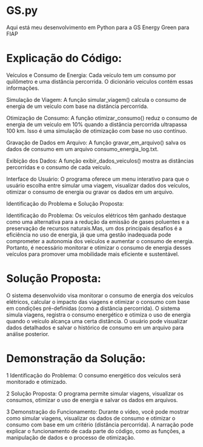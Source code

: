 # GS.py
Aqui está meu desenvolvimento em Python para a GS Energy Green para FIAP 

# Explicação do Código:
Veículos e Consumo de Energia:
Cada veículo tem um consumo por quilômetro e uma distância percorrida. O dicionário veiculos contém essas informações.

Simulação de Viagem:
A função simular_viagem() calcula o consumo de energia de um veículo com base na distância percorrida.

Otimização de Consumo:
A função otimizar_consumo() reduz o consumo de energia de um veículo em 10% quando a distância percorrida ultrapassa 100 km. Isso é uma simulação de otimização com base no uso contínuo.

Gravação de Dados em Arquivo:
A função gravar_em_arquivo() salva os dados de consumo em um arquivo consumo_energia_log.txt.

Exibição dos Dados:
A função exibir_dados_veiculos() mostra as distâncias percorridas e o consumo de cada veículo.

Interface do Usuário:
O programa oferece um menu interativo para que o usuário escolha entre simular uma viagem, visualizar dados dos veículos, otimizar o consumo de energia ou gravar os dados em um arquivo.

Identificação do Problema e Solução Proposta:

Identificação do Problema: Os veículos elétricos têm ganhado destaque como uma alternativa para a redução da emissão de gases poluentes e a preservação de recursos naturais.Mas, um dos principais desafios é a eficiência no uso de energia, já que uma gestão inadequada pode comprometer a autonomia dos veículos e aumentar o consumo de energia. Portanto, é necessário monitorar e otimizar o consumo de energia desses veículos para promover uma mobilidade mais eficiente e sustentável.

# Solução Proposta: 
O sistema desenvolvido visa monitorar o consumo de energia dos veículos elétricos, calcular o impacto das viagens e otimizar o consumo com base em condições pré-definidas (como a distância percorrida). O sistema simula viagens, registra o consumo energético e otimiza o uso de energia quando o veículo alcança uma certa distância. O usuário pode visualizar dados detalhados e salvar o histórico de consumo em um arquivo para análise posterior.

# Demonstração da Solução:
 
 1 Identificação do Problema: O consumo energético dos veículos será monitorado e otimizado.
 
 2 Solução Proposta: O programa permite simular viagens, visualizar os consumos, otimizar o uso de energia e salvar os dados em arquivos.
 
 3 Demonstração do Funcionamento: Durante o vídeo, você pode mostrar como simular viagens, visualizar os dados de consumo e otimizar o consumo com base em um critério (distância percorrida). A narração pode explicar o funcionamento de cada parte do código, como as funções, a manipulação de dados e o processo de otimização.
